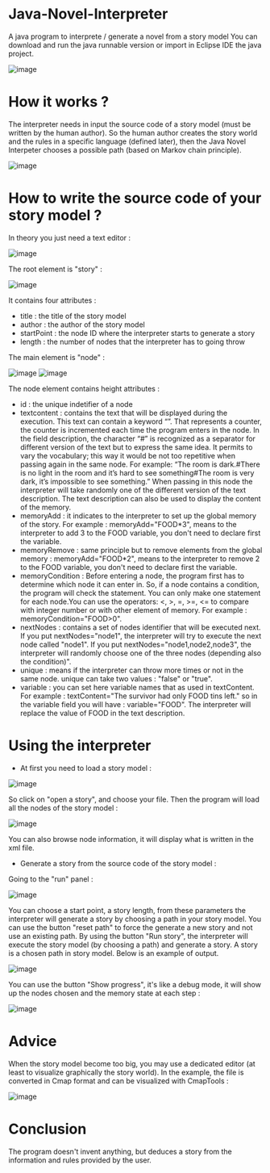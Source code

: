 # Java-Novel-Interpreter
A java program to interprete / generate a novel from a story model
You can download and run the java runnable version or import in Eclipse IDE the java project.

![image](https://github.com/JNovGen/Java-Novel-Interpreter/assets/120131145/574dab06-cc5c-4435-8d9f-2a3cb8515f09)

# How it works ?
The interpreter needs in input the source code of a story model (must be written by the human author). So the human author creates the story world and the rules in a specific language (defined later), then the Java Novel Interpeter chooses a possible path (based on Markov chain principle).

![image](https://github.com/JNovGen/Java-Novel-Interpreter/assets/120131145/1a696fe3-c8be-4c6b-aa08-59e381369f0d)

# How to write the source code of your story model ?
In theory you just need a text editor :

![image](https://github.com/JNovGen/Java-Novel-Interpreter/assets/120131145/57cdbecc-9ae4-46a4-b4f0-723a2fc5b211)

The root element is "story" :

![image](https://github.com/JNovGen/Java-Novel-Interpreter/assets/120131145/807ffc60-ac37-4df5-a934-9115f79c1916)

It contains four attributes :
- title : the title of the story model
- author : the author of the story model
- startPoint : the node ID where the interpreter starts to generate a story
- length : the number of nodes that the interpreter has to going throw

The main element is "node" :

![image](https://github.com/JNovGen/Java-Novel-Interpreter/assets/120131145/bdbc0534-9f5e-4c71-a574-9393dfa9163d)
![image](https://github.com/JNovGen/Java-Novel-Interpreter/assets/120131145/0a9ed46e-f874-4a8f-a5bd-e1226b1ae756)

The node element contains height attributes :
- id : the unique indetifier of a node
- textcontent : contains the text that will be displayed during the execution. This text can contain a keyword “<chapter>”. That represents a counter, the counter is incremented each time the program enters in the node. In the field description, the character “#” is recognized as a separator for different version of the text but to express the same idea. It permits to vary the vocabulary; this way it would be not too repetitive when passing again in the same node. For example: “The room is dark.#There is no light in the room and it’s hard to see something#The room is very dark, it’s impossible to see something.” When passing in this node the interpreter will take randomly one of the different version of the text description. The text description can also be used to display the content of the
memory.
- memoryAdd : it indicates to the interpreter to set up the global memory of the story. For example : memoryAdd="FOOD*3", means to the interpreter to add 3 to the FOOD variable, you don't need to declare first the variable.
- memoryRemove : same principle but to remove elements from the global memory : memoryAdd="FOOD*2", means to the interpreter to remove 2 to the FOOD variable, you don't need to declare first the variable.
- memoryCondition : Before entering a node, the program first has to determine which node it can enter in. So, if a node contains a condition, the program will check the statement. You can only make one statement for
each node.You can use the operators: <, >, =, >=, <= to compare with integer number or with other element of memory. For example : memoryCondition="FOOD>0".
- nextNodes : contains a set of nodes identifier that will be executed next. If you put nextNodes="node1", the interpreter will try to execute the next node called "node1".  If you put nextNodes="node1,node2,node3", the interpreter will randomly choose one of the three nodes (depending also the condition)".
- unique : means if the interpreter can throw more times or not in the same node. unique can take two values : "false" or "true".
- variable : you can set here variable names that as used in textContent. For example : textContent="The survivor had only FOOD tins left." so in the variable field you will have : variable="FOOD". The interpreter will replace the value of FOOD in the text description.

# Using the interpreter
- At first you need to load a story model :

![image](https://github.com/JNovGen/Java-Novel-Interpreter/assets/120131145/d3a38c37-5782-45ab-9eb1-3effbe70cd58)

So click on "open a story", and choose your file. Then the program will load all the nodes of the story model :

![image](https://github.com/JNovGen/Java-Novel-Interpreter/assets/120131145/8907f207-df63-4a8c-b9b3-021e881ed0f1)

You can also browse node information, it will display what is written in the xml file.

- Generate a story from the source code of the story model :
  
Going to the "run" panel :

![image](https://github.com/JNovGen/Java-Novel-Interpreter/assets/120131145/1002d692-ad2b-4955-8138-d3b86b38183d)


You can choose a start point, a story length, from these parameters the interpreter will generate a story by choosing a path in your story model. You can use the button "reset path" to force the generate a new story and not use an existing path. By using the button "Run story", the interpreter will execute the story model (by choosing a path) and generate a story. A story is a chosen path in story model. Below is an example of output.

![image](https://github.com/JNovGen/Java-Novel-Interpreter/assets/120131145/c5c0eb37-9ee9-4eed-8132-698447ce91e0)

You can use the button "Show progress", it's like a debug mode, it will show up the nodes chosen and the memory state at each step :

![image](https://github.com/JNovGen/Java-Novel-Interpreter/assets/120131145/9480c28f-e6e0-4891-bb28-1481beeec1b0)

# Advice

When the story model become too big, you may use a dedicated editor (at least to visualize graphically the story world). In the example, the file is converted in Cmap format and can be visualized with CmapTools :

![image](https://github.com/JNovGen/Java-Novel-Interpreter/assets/120131145/5f1997ea-c9c6-48d2-9fc7-9d460d6ab822)

# Conclusion

The program doesn't invent anything, but deduces a story from the information and rules provided by the user.

